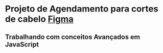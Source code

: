 # Projeto de Agendamento para cortes de cabelo [Figma](https://www.figma.com/design/lH2FKCvIC9jyqftHFPpcLA/Plataforma-de-agendamento-(Community)?t=1O6h1hgSdTGhxDAr-0)

## Trabalhando com conceitos Avançados em JavaScript